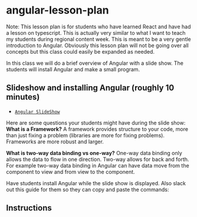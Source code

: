 # angular-lesson-plan
Note: This lesson plan is for students who have learned React and have had a lesson on typescript. This is actually very similar to what I want to teach my students during regional content week.  This is meant to be a very gentle introduction to Angular.  Obviously this lesson plan will not be going over all concepts but this class could easily be expanded as needed.

In this class we will do a brief overview of Angular with a slide show.  The students will install Angular and make a small program.

## Slideshow and installing Angular (roughly 10 minutes)

* [`Angular SlideShow`](bitcoin-prices-unsolved.html)

Here are some questions your students might have during the slide show:
**What is a Framework?**
A framework provides structure to your code, more than just fixing a problem (libraries are more for fixing problems). Frameworks are more robust and larger.

**What is two-way data binding vs one-way?**
One-way data binding only allows the data to flow in one direction.  Two-way allows for back and forth. For example two-way data binding in Angular can have data move from the component to view and from view to the component. 

Have students install Angular while the slide show is displayed.  Also slack out this guide for them so they can copy and paste the commands: 

## Instructions



